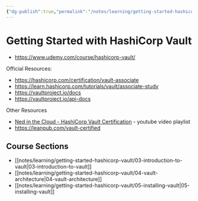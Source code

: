```yaml
---
{"dg-publish":true,"permalink":"/notes/learning/getting-started-hashicorp-vault/readme/","dgHomeLink":true,"dgPassFrontmatter":false}
---
```


# Getting Started with HashiCorp Vault

- <https://www.udemy.com/course/hashicorp-vault/>

Official Resources:

- https://hashicorp.com/certification/vault-associate
- https://learn.hashicorp.com/tutorials/vault/associate-study
- https://vaultproject.io/docs
- https://vaultproject.io/api-docs

Other Resources

- [Ned in the Cloud - HashiCorp Vault Certification](https://www.youtube.com/playlist?list=PLXb5972EMl4AgsM7FgNUxkv30KZnoCGFJ) - youtube video playlist
- https://leanpub.com/vault-certified

## Course Sections

- [[notes/learning/getting-started-hashicorp-vault/03-introduction-to-vault|03-introduction-to-vault]]
- [[notes/learning/getting-started-hashicorp-vault/04-vault-architecture|04-vault-architecture]]
- [[notes/learning/getting-started-hashicorp-vault/05-installing-vault|05-installing-vault]]